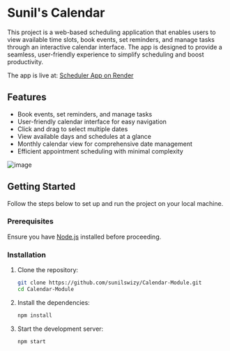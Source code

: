 # Sunil's Calendar

This project is a web-based scheduling application that enables users to view available time slots, book events, set reminders, and manage tasks through an interactive calendar interface. The app is designed to provide a seamless, user-friendly experience to simplify scheduling and boost productivity.

The app is live at: [Scheduler App on Render](https://calendar-module.onrender.com/)

## Features

- Book events, set reminders, and manage tasks
- User-friendly calendar interface for easy navigation
- Click and drag to select multiple dates
- View available days and schedules at a glance
- Monthly calendar view for comprehensive date management
- Efficient appointment scheduling with minimal complexity

![image](https://github.com/user-attachments/assets/b1e25cf8-e5b8-4105-af34-4b41176b5a76)


## Getting Started

Follow the steps below to set up and run the project on your local machine.

### Prerequisites

Ensure you have [Node.js](https://nodejs.org/) installed before proceeding.

### Installation

1. Clone the repository:
   ```bash
   git clone https://github.com/sunilswizy/Calendar-Module.git
   cd Calendar-Module
    ```

2. Install the dependencies:
    ```bash
    npm install
    ```

3. Start the development server:
    ```bash
    npm start
    ```

